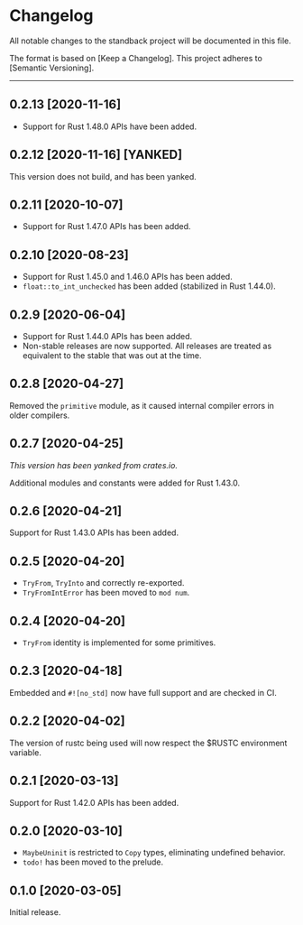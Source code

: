 # Changelog

All notable changes to the standback project will be documented in this file.

The format is based on [Keep a Changelog]. This project adheres to [Semantic
Versioning].

---
## 0.2.13 [2020-11-16]

- Support for Rust 1.48.0 APIs have been added.

## 0.2.12 [2020-11-16] [YANKED]

This version does not build, and has been yanked.

## 0.2.11 [2020-10-07]

- Support for Rust 1.47.0 APIs has been added.

## 0.2.10 [2020-08-23]

- Support for Rust 1.45.0 and 1.46.0 APIs has been added.
- `float::to_int_unchecked` has been added (stabilized in Rust 1.44.0).

## 0.2.9 [2020-06-04]

- Support for Rust 1.44.0 APIs has been added.
- Non-stable releases are now supported. All releases are treated as equivalent
  to the stable that was out at the time.

## 0.2.8 [2020-04-27]

Removed the `primitive` module, as it caused internal compiler errors in older
compilers.

## 0.2.7 [2020-04-25]

_This version has been yanked from crates.io._

Additional modules and constants were added for Rust 1.43.0.

## 0.2.6 [2020-04-21]

Support for Rust 1.43.0 APIs has been added.

## 0.2.5 [2020-04-20]

- `TryFrom`, `TryInto` and correctly re-exported.
- `TryFromIntError` has been moved to `mod num`.

## 0.2.4 [2020-04-20]

- `TryFrom` identity is implemented for some primitives.

## 0.2.3 [2020-04-18]

Embedded and `#![no_std]` now have full support and are checked in CI.

## 0.2.2 [2020-04-02]

The version of rustc being used will now respect the $RUSTC environment
variable.

## 0.2.1 [2020-03-13]

Support for Rust 1.42.0 APIs has been added.

## 0.2.0 [2020-03-10]

- `MaybeUninit` is restricted to `Copy` types, eliminating undefined behavior.
- `todo!` has been moved to the prelude.

## 0.1.0 [2020-03-05]

Initial release.
